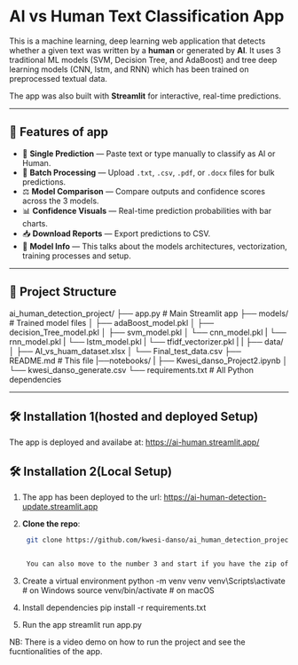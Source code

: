 # AI vs Human Text Classification App

This is a machine learning, deep learning web application that detects whether a given text was written by a **human** or generated by **AI**. It uses 3 traditional ML models (SVM, Decision Tree, and AdaBoost) and tree deep learning models (CNN, lstm, and RNN) which has been trained on preprocessed textual data.

The app was also built with **Streamlit** for interactive, real-time predictions.

---

## 🚀 Features of app

- 🔮 **Single Prediction** — Paste text or type manually to classify as AI or Human.
- 📁 **Batch Processing** — Upload `.txt`, `.csv`, `.pdf`, or `.docx` files for bulk predictions.
- ⚖️ **Model Comparison** — Compare outputs and confidence scores across the 3 models.
- 📊 **Confidence Visuals** — Real-time prediction probabilities with bar charts.
- 📥 **Download Reports** — Export predictions to CSV.
- 🧠 **Model Info** — This talks about the models architectures, vectorization, training processes and setup.

---

## 📂 Project Structure

ai_human_detection_project/
├── app.py # Main Streamlit app
├── models/ # Trained model files
│ ├── adaBoost_model.pkl
│ ├── decision_Tree_model.pkl
│ ├── svm_model.pkl
│ └── cnn_model.pkl
| └── rnn_model.pkl
| └── lstm_model.pkl
| └── tfidf_vectorizer.pkl
|
|
├── data/
│ ├── AI_vs_huam_dataset.xlsx
│ └── Final_test_data.csv
├── README.md # This file
|──notebooks/
| ├── Kwesi_danso_Project2.ipynb
│ └── kwesi_danso_generate.csv
└── requirements.txt # All Python dependencies

---

## 🛠 Installation 1(hosted and deployed Setup)

The app is deployed and availabe at: https://ai-human.streamlit.app/

## 🛠 Installation 2(Local Setup)


1. The app has been deployed to the url:  https://ai-human-detection-update.streamlit.app


2. **Clone the repo**:
   ```bash
    git clone https://github.com/kwesi-danso/ai_human_detection_project.git


    You can also move to the number 3 and start if you have the zip of the project.

   ```


3. Create a virtual environment
   python -m venv venv
   venv\Scripts\activate # on Windows
   source venv/bin/activate # on macOS

4. Install dependencies
   pip install -r requirements.txt

5. Run the app
   streamlit run app.py

NB: There is a video demo on how to run the project and see the fucntionalities of the app.
